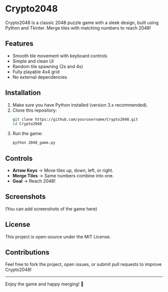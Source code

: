 # Crypto2048

Crypto2048 is a classic 2048 puzzle game with a sleek design, built using Python and Tkinter. Merge tiles with matching numbers to reach 2048!

## Features
- Smooth tile movement with keyboard controls
- Simple and clean UI
- Random tile spawning (2s and 4s)
- Fully playable 4x4 grid
- No external dependencies

## Installation
1. Make sure you have Python installed (version 3.x recommended).
2. Clone this repository: 
   ```sh
   git clone https://github.com/yourusername/Crypto2048.git
   cd Crypto2048
   ```
3. Run the game:
   ```sh
   python 2048_game.py 
   ```

## Controls
- **Arrow Keys** → Move tiles up, down, left, or right.
- **Merge Tiles** → Same numbers combine into one.
- **Goal** → Reach 2048!

## Screenshots
(You can add screenshots of the game here)

## License
This project is open-source under the MIT License.

## Contributions
Feel free to fork the project, open issues, or submit pull requests to improve Crypto2048!

---
Enjoy the game and happy merging! 🚀
